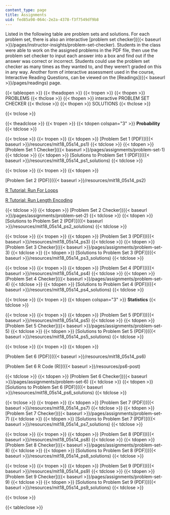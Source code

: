 ```yaml
---
content_type: page
title: Assignments
uid: fed85a98-064c-2e2a-4378-f3f7549df9b8
---
```


Listed in the following table are problem sets and solutions. For each problem set, there is also an interactive [problem set checker]({{< baseurl >}}/pages/instructor-insights/problem-set-checker). Students in the class were able to work on the assigned problems in the PDF file, then use the problem set checker to input each answer into a box and find out if the answer was correct or incorrect. Students could use the problem set checker as many times as they wanted to, and they weren’t graded on this in any way. Another form of interactive assessment used in the course, Interactive Reading Questions, can be viewed on the [Readings]({{< baseurl >}}/pages/readings) page.

{{< tableopen >}}
{{< theadopen >}}
{{< tropen >}}
{{< thopen >}}
PROBLEMS
{{< thclose >}}
{{< thopen >}}
interactive PROBLEM SET CHECKER
{{< thclose >}}
{{< thopen >}}
SOLUTIONS
{{< thclose >}}

{{< trclose >}}

{{< theadclose >}}
{{< tropen >}}
{{< tdopen colspan="3" >}}
**Probability**
{{< tdclose >}}

{{< trclose >}}
{{< tropen >}}
{{< tdopen >}}
[Problem Set 1 (PDF)]({{< baseurl >}}/resources/mit18_05s14_ps1)
{{< tdclose >}}
{{< tdopen >}}
[Problem Set 1 Checker]({{< baseurl >}}/pages/assignments/problem-set-1)
{{< tdclose >}}
{{< tdopen >}}
[Solutions to Problem Set 1 (PDF)]({{< baseurl >}}/resources/mit18_05s14_ps1_solutions)
{{< tdclose >}}

{{< trclose >}}
{{< tropen >}}
{{< tdopen >}}


[Problem Set 2 (PDF)]({{< baseurl >}}/resources/mit18_05s14_ps2)

[R Tutorial: Run For Loops](./resolveuid/e3dda40a0e135f7dc8c11e79e0811f29)

[R Tutorial: Run Length Encoding](./resolveuid/f38b7d20d035fe0f3b6ec9525fc093bf)


{{< tdclose >}}
{{< tdopen >}}
[Problem Set 2 Checker]({{< baseurl >}}/pages/assignments/problem-set-2)
{{< tdclose >}}
{{< tdopen >}}
[Solutions to Problem Set 2 (PDF)]({{< baseurl >}}/resources/mit18_05s14_ps2_solutions)
{{< tdclose >}}

{{< trclose >}}
{{< tropen >}}
{{< tdopen >}}
[Problem Set 3 (PDF)]({{< baseurl >}}/resources/mit18_05s14_ps3)
{{< tdclose >}}
{{< tdopen >}}
[Problem Set 3 Checker]({{< baseurl >}}/pages/assignments/problem-set-3)
{{< tdclose >}}
{{< tdopen >}}
[Solutions to Problem Set 3 (PDF)]({{< baseurl >}}/resources/mit18_05s14_ps3_solutions)
{{< tdclose >}}

{{< trclose >}}
{{< tropen >}}
{{< tdopen >}}
[Problem Set 4 (PDF)]({{< baseurl >}}/resources/mit18_05s14_ps4)
{{< tdclose >}}
{{< tdopen >}}
[Problem Set 4 Checker]({{< baseurl >}}/pages/assignments/problem-set-4)
{{< tdclose >}}
{{< tdopen >}}
[Solutions to Problem Set 4 (PDF)]({{< baseurl >}}/resources/mit18_05s14_ps4_solutions)
{{< tdclose >}}

{{< trclose >}}
{{< tropen >}}
{{< tdopen colspan="3" >}}
**Statistics**
{{< tdclose >}}

{{< trclose >}}
{{< tropen >}}
{{< tdopen >}}
[Problem Set 5 (PDF)]({{< baseurl >}}/resources/mit18_05s14_ps5)
{{< tdclose >}}
{{< tdopen >}}
[Problem Set 5 Checker]({{< baseurl >}}/pages/assignments/problem-set-5)
{{< tdclose >}}
{{< tdopen >}}
[Solutions to Problem Set 5 (PDF)]({{< baseurl >}}/resources/mit18_05s14_ps5_solutions)
{{< tdclose >}}

{{< trclose >}}
{{< tropen >}}
{{< tdopen >}}


[Problem Set 6 (PDF)]({{< baseurl >}}/resources/mit18_05s14_ps6)

[Problem Set 6 R Code (R)]({{< baseurl >}}/resources/ps6-post)


{{< tdclose >}}
{{< tdopen >}}
[Problem Set 6 Checker]({{< baseurl >}}/pages/assignments/problem-set-6)
{{< tdclose >}}
{{< tdopen >}}
[Solutions to Problem Set 6 (PDF)]({{< baseurl >}}/resources/mit18_05s14_ps6_solutions)
{{< tdclose >}}

{{< trclose >}}
{{< tropen >}}
{{< tdopen >}}
[Problem Set 7 (PDF)]({{< baseurl >}}/resources/mit18_05s14_ps7)
{{< tdclose >}}
{{< tdopen >}}
[Problem Set 7 Checker]({{< baseurl >}}/pages/assignments/problem-set-7)
{{< tdclose >}}
{{< tdopen >}}
[Solutions to Problem Set 7 (PDF)]({{< baseurl >}}/resources/mit18_05s14_ps7_solutions)
{{< tdclose >}}

{{< trclose >}}
{{< tropen >}}
{{< tdopen >}}
[Problem Set 8 (PDF)]({{< baseurl >}}/resources/mit18_05s14_ps8)
{{< tdclose >}}
{{< tdopen >}}
[Problem Set 8 Checker]({{< baseurl >}}/pages/assignments/problem-set-8)
{{< tdclose >}}
{{< tdopen >}}
[Solutions to Problem Set 8 (PDF)]({{< baseurl >}}/resources/mit18_05s14_ps8_solutions)
{{< tdclose >}}

{{< trclose >}}
{{< tropen >}}
{{< tdopen >}}
[Problem Set 9 (PDF)]({{< baseurl >}}/resources/mit18_05s14_ps9)
{{< tdclose >}}
{{< tdopen >}}
[Problem Set 9 Checker]({{< baseurl >}}/pages/assignments/problem-set-9)
{{< tdclose >}}
{{< tdopen >}}
[Solutions to Problem Set 9 (PDF)]({{< baseurl >}}/resources/mit18_05s14_ps9_solutions)
{{< tdclose >}}

{{< trclose >}}

{{< tableclose >}}